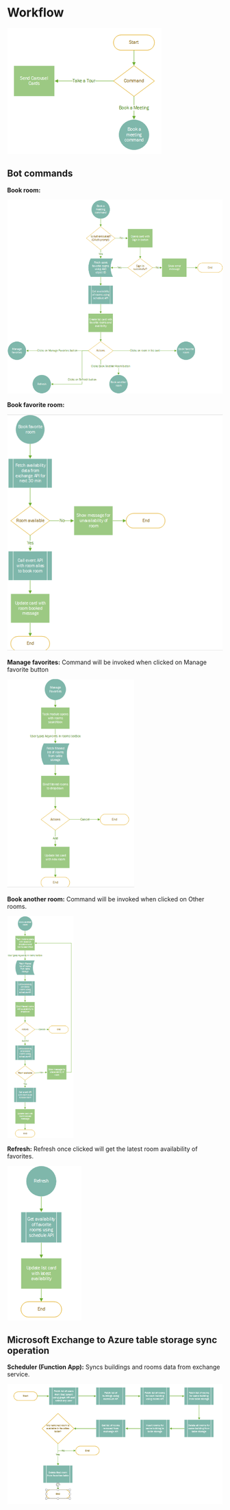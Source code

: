 # Workflow

![Graph Api](/wiki/images/GraphApi.png)

## Bot commands  

**Book room:**

![Book a room](/wiki/images/BookAMeeting.png)

**Book favorite room:**

![Book favorite room](/wiki/images/BookFavoriteRoom.png)

**Manage favorites:** Command will be invoked when clicked on Manage favorite button

![Manage favorite room](/wiki/images/ManageFavoriteRoom.png)

**Book another room:** Command will be invoked when clicked on Other rooms.

![Book other room than favorites](/wiki/images/BookAnotherRoom.png)

**Refresh:** Refresh once clicked will get the latest room availability of favorites.

![Refresh favorites list](/wiki/images/Refresh.png)

## Microsoft Exchange to Azure table storage sync operation

**Scheduler (Function App):** Syncs buildings and rooms data from exchange service.

![Microsoft Exchange to table storage sync](/wiki/images/Scheduler.png)